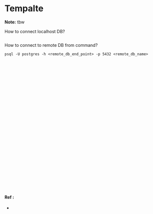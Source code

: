 # Tempalte

**Note:** tbw



How to connect localhost DB?
```

```




How to connect to remote DB from command?
```
psql -U postgres -h <remote_db_end_point> -p 5432 <remote_db_name>
```





```

```





```

```





```

```





```

```





```

```





```

```





```

```





```

```





```

```





```

```





```

```





```

```





```

```





```

```





```

```





```

```





```

```





```

```





```

```





```

```





```

```





```

```





```

```





```

```





```

```





```

```





```

```





```

```





```

```





```

```





```

```

#### Ref :

  * []()
